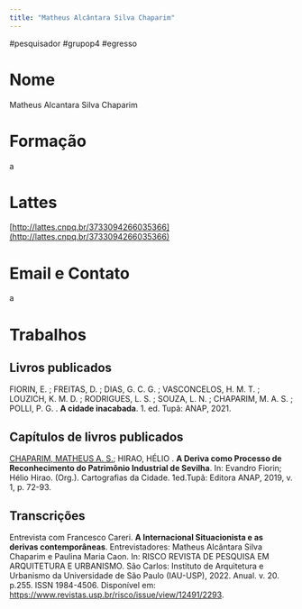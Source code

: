 ```yaml
---
title: "Matheus Alcântara Silva Chaparim"
---
```


#pesquisador #grupop4 #egresso 

# Nome
Matheus Alcantara Silva Chaparim
# Formação
a
# Lattes
[http://lattes.cnpq.br/3733094266035366](http://lattes.cnpq.br/3733094266035366)
# Email e Contato
a
# Trabalhos

## Livros publicados 

FIORIN, E. ; FREITAS, D. ; DIAS, G. C. G. ; VASCONCELOS, H. M. T. ; LOUZICH, K. M. D. ; RODRIGUES, L. S. ; SOUZA, L. N. ; CHAPARIM, M. A. S. ; POLLI, P. G. . **A cidade inacabada**. 1. ed. Tupã: ANAP, 2021.

## Capítulos de livros publicados

[CHAPARIM, MATHEUS A. S.](http://lattes.cnpq.br/3733094266035366); HIRAO, HÉLIO . **A Deriva como Processo de Reconhecimento do Patrimônio Industrial de Sevilha**. In: Evandro Fiorin; Hélio Hirao. (Org.). Cartografias da Cidade. 1ed.Tupã: Editora ANAP, 2019, v. 1, p. 72-93.

## Transcrições

Entrevista com Francesco Careri. **A Internacional Situacionista e as derivas contemporâneas**. Entrevistadores: Matheus Alcântara Silva Chaparim e Paulina Maria Caon. In: RISCO REVISTA DE PESQUISA EM ARQUITETURA E URBANISMO. São Carlos: Instituto de Arquitetura e Urbanismo da Universidade de São Paulo (IAU-USP), 2022. Anual. v. 20. p.255. ISSN 1984-4506. Disponível em: https://www.revistas.usp.br/risco/issue/view/12491/2293.